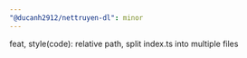 ```yaml
---
"@ducanh2912/nettruyen-dl": minor
---
```


feat, style(code): relative path, split index.ts into multiple files
